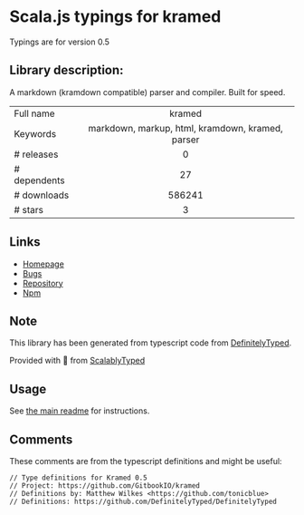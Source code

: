 
# Scala.js typings for kramed

Typings are for version 0.5

## Library description:
A markdown (kramdown compatible) parser and compiler. Built for speed.

|                    |                 |
| ------------------ | :-------------: |
| Full name          | kramed |
| Keywords           | markdown, markup, html, kramdown, kramed, parser |
| # releases         | 0 |
| # dependents       | 27 |
| # downloads        | 586241 |
| # stars            | 3 |

## Links
- [Homepage](https://github.com/GitbookIO/kramed)
- [Bugs](http://github.com/GitbookIO/kramed/issues)
- [Repository](https://github.com/GitbookIO/kramed)
- [Npm](https://www.npmjs.com/package/kramed)
    


## Note
This library has been generated from typescript code from [DefinitelyTyped](https://definitelytyped.org).

Provided with :purple_heart: from [ScalablyTyped](https://github.com/oyvindberg/ScalablyTyped)

## Usage
See [the main readme](../../readme.md) for instructions.

## Comments

These comments are from the typescript definitions and might be useful:
```
// Type definitions for Kramed 0.5
// Project: https://github.com/GitbookIO/kramed
// Definitions by: Matthew Wilkes <https://github.com/tonicblue>
// Definitions: https://github.com/DefinitelyTyped/DefinitelyTyped

```

